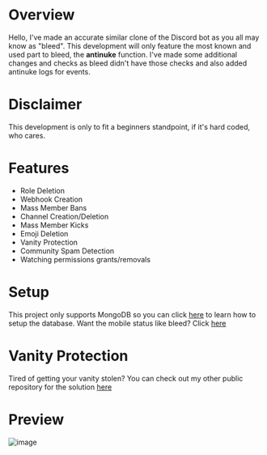 # Overview

Hello, I've made an accurate similar clone of the Discord bot as you all may know as "bleed". This development will only feature the most known and used part to bleed, the **antinuke** function. I've made some additional changes and checks as bleed didn't have those checks and also added antinuke logs for events.

# Disclaimer

This development is only to fit a beginners standpoint, if it's hard coded, who cares.

# Features

- Role Deletion
- Webhook Creation
- Mass Member Bans
- Channel Creation/Deletion
- Mass Member Kicks
- Emoji Deletion
- Vanity Protection
- Community Spam Detection
- Watching permissions grants/removals

# Setup

This project only supports MongoDB so you can click [here](https://www.youtube.com/watch?v=fZ6J24gjPy0&pp=ygUQbW9uZ28gZGlzY29yZCBqcw%3D%3D) to learn how to setup the database.
Want the mobile status like bleed? Click [here](https://www.youtube.com/watch?v=fOV6FaZqZnc&t=51s)

# Vanity Protection
Tired of getting your vanity stolen? You can check out my other public repository for the solution [here](https://github.com/pxzc/Discord-Anti-Vanity)
# Preview
![image](https://github.com/pxzc/bleed-anti/assets/109006993/2430b3bb-9714-4d18-b88d-30adbdd8911a)
